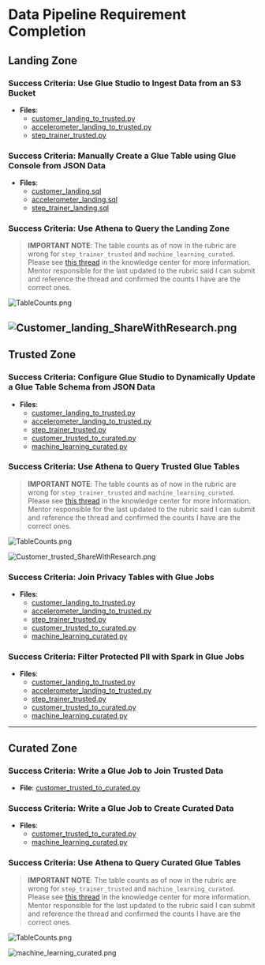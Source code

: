 # Data Pipeline Requirement Completion

## Landing Zone

### Success Criteria: Use Glue Studio to Ingest Data from an S3 Bucket

- **Files**: 
  - [customer_landing_to_trusted.py](GlueETL/customer_landing_to_trusted.py)
  - [accelerometer_landing_to_trusted.py](GlueETL/accelerometer_landing_to_trusted.py)
  - [step_trainer_trusted.py](GlueETL/step_trainer_trusted.py)


### Success Criteria: Manually Create a Glue Table using Glue Console from JSON Data

- **Files**: 
  - [customer_landing.sql](GlueDDL/customer_landing.sql)
  - [accelerometer_landing.sql](GlueDDL/accelerometer_landing.sql)
  - [step_trainer_landing.sql](GlueDDL/step_trainer_landing.sql)


### Success Criteria: Use Athena to Query the Landing Zone

> **IMPORTANT NOTE**:  The table counts as of now in the rubric are wrong for `step_trainer_trusted` and `machine_learning_curated`.  Please see [this thread](https://knowledge.udacity.com/questions/1013813) in the knowledge center for more information.  Mentor responsible for the last updated to the rubric said I can submit and reference the thread and confirmed the counts I have are the correct ones.

![TableCounts.png](img/TableCounts.png)

![Customer_landing_ShareWithResearch.png](img/Customer_landing_ShareWithResearch.png)
---

## Trusted Zone

### Success Criteria: Configure Glue Studio to Dynamically Update a Glue Table Schema from JSON Data

- **Files**: 
  - [customer_landing_to_trusted.py](GlueETL/customer_landing_to_trusted.py)
  - [accelerometer_landing_to_trusted.py](GlueETL/accelerometer_landing_to_trusted.py)
  - [step_trainer_trusted.py](GlueETL/step_trainer_trusted.py)
  - [customer_trusted_to_curated.py](GlueETL/customer_trusted_to_curated.py)
  - [machine_learning_curated,py](GlueETL/machine_learning_curated.py)
  
### Success Criteria: Use Athena to Query Trusted Glue Tables

> **IMPORTANT NOTE**:  The table counts as of now in the rubric are wrong for `step_trainer_trusted` and `machine_learning_curated`.  Please see [this thread](https://knowledge.udacity.com/questions/1013813) in the knowledge center for more information.  Mentor responsible for the last updated to the rubric said I can submit and reference the thread and confirmed the counts I have are the correct ones.

![TableCounts.png](img/TableCounts.png)

![Customer_trusted_ShareWithResearch.png](img/Customer_trusted_ShareWithResearch.png)

### Success Criteria: Join Privacy Tables with Glue Jobs

- **Files**: 
  - [customer_landing_to_trusted.py](GlueETL/customer_landing_to_trusted.py)
  - [accelerometer_landing_to_trusted.py](GlueETL/accelerometer_landing_to_trusted.py)
  - [step_trainer_trusted.py](GlueETL/step_trainer_trusted.py)
  - [customer_trusted_to_curated.py](GlueETL/customer_trusted_to_curated.py)
  - [machine_learning_curated,py](GlueETL/machine_learning_curated.py)
  
### Success Criteria: Filter Protected PII with Spark in Glue Jobs

- **Files**: 
  - [customer_landing_to_trusted.py](GlueETL/customer_landing_to_trusted.py)
  - [accelerometer_landing_to_trusted.py](GlueETL/accelerometer_landing_to_trusted.py)
  - [step_trainer_trusted.py](GlueETL/step_trainer_trusted.py)
  - [customer_trusted_to_curated.py](GlueETL/customer_trusted_to_curated.py)
  - [machine_learning_curated,py](GlueETL/machine_learning_curated.py)
  
---

## Curated Zone

### Success Criteria: Write a Glue Job to Join Trusted Data

- **File**: [customer_trusted_to_curated.py](GlueETL/customer_trusted_to_curated.py)

### Success Criteria: Write a Glue Job to Create Curated Data

- **Files**:
  - [customer_trusted_to_curated.py](GlueETL/customer_trusted_to_curated.py)
  - [machine_learning_curated,py](GlueETL/machine_learning_curated.py)
  
### Success Criteria: Use Athena to Query Curated Glue Tables

> **IMPORTANT NOTE**:  The table counts as of now in the rubric are wrong for `step_trainer_trusted` and `machine_learning_curated`.  Please see [this thread](https://knowledge.udacity.com/questions/1013813) in the knowledge center for more information.  Mentor responsible for the last updated to the rubric said I can submit and reference the thread and confirmed the counts I have are the correct ones.

![TableCounts.png](img/TableCounts.png)

![machine_learning_curated.png](img/machine_learning_curated.png)